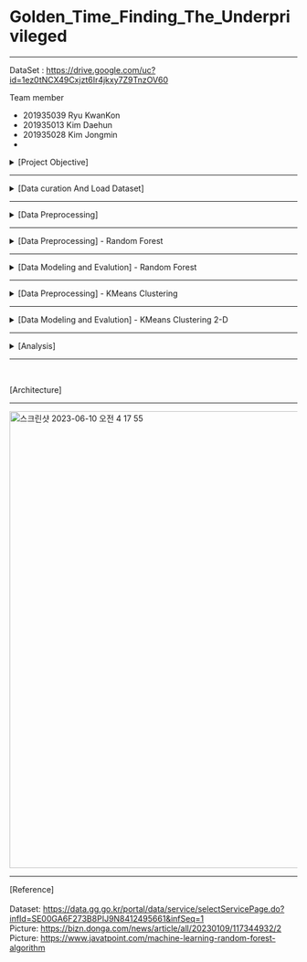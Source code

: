 # Golden_Time_Finding_The_Underprivileged

---

DataSet :  https://drive.google.com/uc?id=1ez0tNCX49Cxjzt6Ir4jkxy7Z9TnzOV60

Team member
* 201935039 Ryu KwanKon
* 201935013 Kim Daehun
* 201935028 Kim Jongmin
* 

<details>
<summary>[Project Objective]</summary>
<br/><br/>
To find the marginalized area within the golden time and propose the fact through a government agency or contest.<br/>
Golden Time is directly related to human life, and in Korea, there is no data in specific regions for this fact, so I thought it was a meaningful topic.

</details>

---

<details>
<summary>[Data curation And Load Dataset]</summary>
<br/>
<br/>
Low(sample) X Column(feature) = 35626 X 33<br/>

Target: [현장도착년월일, 현장도착시각] <br/>

Categorical feature
> 시군명, 출동소방서, 출동안전센터, 접수경로, 관할구분, 환자성별, 긴급구조시, 긴급구조구, 긴급구조동, 긴급구조리, 외국인여부, 국적, 구급처종명, 환자증상1, 환자증상2, 질병외_교통사고, 질병외_사고부상, 질병외_비외상성손상, 의식상태, 구급대원1_자격, 구급대원2_자격, 운전요원_자격
<br/>

Numerical feature
> 집계년도, 현장과의거리, 환자연령
<br/>

DateType feature
> 출동년월일, 출동시각, 현장도착년월일, 현장도착시각, 현장과의거리, 귀소년월일, 귀소시각
<br/>

Outlier Data
* It is judged that the outlier data is the abnormally large difference between the reporting time and the arrival time.
* It is judged that there was an exception to the data with an arrival time of more than 60 minutes.

> EX) Invalid input<br/>
* 현장도착시각       /    신고시각     /      Time of arrival<br/>
* 2022-02-14 18:28:00 / 2022-02-13 18:04:00 / 1464.0
* 2022-05-12 23:30:00 / 2022-05-11 23:18:00 / 1452.0

> EX)<br/>
* 현장도착시각       /    신고시각     /      Time of arrival<br/>
* 2022-01-26 08:55:00 / 2022-01-26 06:27:00 / 148.0
* 2022-02-09 10:46:00 / 2022-02-09 08:59:00 / 107.0

<br/>
Nan Data

*   현장도착년월일        6675
*   현장도착시각         6675
*   귀소년월일             1
*   귀소시각              1
*   환자연령           8719
*   환자성별           8508
*   국적            35004
*   구급처종명          4475
*   환자증상1         10838
*   환자증상2         20344
*   질병외_교통사고      33900
*   질병외_사고부상      30700
*   질병외_비외상성손상    34994
*   의식상태           9303
*   구급대원1_자격      17737
*   구급대원2_자격         94
*   운전요원_자격          16
  
</details>

---

<details>
<summary>[Data Preprocessing]</summary>
<br/>
<br/>
 
Handle Dirty Data
1.   현장도착년월일, 현장도착시각 --> Drop Sample <br/>
  Since the corresponding data feature corresponds to the target, a sample with an empty feature cannot be used. <br/>


2.   구급처종명, 접수경로 --> Fill "기타" <br/>
  For this data, Target replaced the value of "기타" that was treated as an exception in the existing data set.


3.   긴급구조구, 긴급구조동, 긴급구조리 --> Drop Sample <br/>
  The data feature is a feature that can have a high correlation with the target value.


4.   긴급구조시 --> Drop Column <br/>
  Since the data set is a Gyeonggi-do data set, the values of the corresponding features are all the same.


5.   집계년도 --> Drop column <br/>
  Since the data set is a 2022 data set, all data values for feature are the same.

6. Outlier Data --> Drop Sample
<br/><br/>

Feature Selection
*   drop_columns: [긴급구조시, 집계년도, 외국인여부, 환자연령, 환자성별, 국적, 구급대원1_자격, 구급대원2_자격, 운전요원_자격, 환자증상2, 질병외_교통사고, 질병외_사고부상, 질병외_비외상성손상, 귀소년월일, 귀소시각]
<br/><br/>

Feature Creation
*   출동년월일, 현장도착년월일 --> 출동시각-년, 출동시각-월, 출동시각-일, 현장도착시각-년, 현장도착시각-월, 현장도착시각-일
*   출동시각, 현장도착시각 --> 출동시각-시간, 출동시각-분, 현장도착시각-시간, 현장도착시각-분

</details>

---

<details>
<summary>[Data Preprocessing] - Random Forest</summary>
<br/>

Reason for selection

* Random Forest is an algorithm that creates a number of decision trees and gives the final answer by ensemble and majority voting.
* Processing various data types: Random Forest can handle both categorical and continuous features.
* High predictive performance: Random Forest performs predictions by combining various decision trees, which typically provides higher predictive performance than other algorithms.

Feature selection

* categorical_columns [출동안전센터, 접수경로, 관할구분, 구급처종명, 긴급구조지역]
* date_columns [신고시각-월, 신고시각-일, 신고시각-시간, 신고시각-분, 출동시각-월, 출동시각-일, 출동시각-시간, 출동시각-분]
* float_columns [현장과의거리]
* target [현장도착시각-월, 현장도착시각-일, 현장도착시각-시간, 현장도착시각-분]

Encoding
*  One-Hot-Encoding
</details>

---

<details>
<summary>[Data Modeling and Evalution] - Random Forest</summary>
<br/><br/>
  
Model - Random Forest
* Used to predict arrival times for each region
<br/><br/>

Evaluation
* MSE
* MAE
* R^2 Score
<br/><br/>

Improve - Using GridSearch, parameter tuning
* n_estimators : 20 (limit of computational speed)
* max_depth : 12
* min_samples_leaf : 8
* min_samples_split : 8
<br/><br/>

Result
* MSE: 10.712984950240724 --> 1.3607359571304816
* MAE: 2.741359063662159 --> 0.938702478484288
* R^2 Score: 0.6489067220589864 --> 0.9475601394094079
</details>

---

<details>
<summary>[Data Preprocessing] - KMeans Clustering</summary>
<br/><br/>
  
Reason for selection

* This is because there is no risk level of emergency action in the dataset, which is the target we want to guess.
* We will cluster using the association according to the arrival time of the site and the risk of the event, and use the estimated label as the level of first aid risk in the area.
* Simplest partitioning method for clustering analysis and widely used in data mining  applications.
<br/>  
  
Feature Selection

의식상태, 환자증상1, 현장과의거리
* 현장도착시각-년, 현장도착시각-월, 현장도착시각-일, 현장도착시각-시간, 현장도착시각-분
* 신고시각-년, 신고시각-월, 신고시각-일, 신고시각-시간, 신고시각-분

Feature Reduction

* Using PCA, The characteristics of '의식상태', '환자증상1', and '현장과의거리' are combined to form one dimension.

Encoding

* To give different weights for each patient's state of consciousness and symptoms.
</details>

---

<details>
<summary>[Data Modeling and Evalution] - KMeans Clustering 2-D</summary>
<br/><br/>
  
Model
* KMeans Clustering

K
* 6
* It is judged that the most ideal clustering was achieved by separating the X-axis and the Y-axis.

Evaluation
* Elbow Method
  -  When K is 2 or 3, the arrival time on the X axis is not separated, so it is judged that it is not meaningful clustering.
* silhouette_score
  - When K is 5, the arrival time on the X-axis is not separated in a situation where the value of the Y-axis is large, so it is judged that it is not meaningful clustering.


<img width="330" alt="스크린샷 2023-06-10 오전 3 26 40" src="https://github.com/RyuKwanKon/Golden_Time_Finding_The_Underprivileged/assets/97783148/a102b81f-db2a-4bdf-ad4c-7f47ffa9fa0a">
</details>

---

<details>
<summary>[Analysis]</summary>
<br/><br/>
  
* It is expressed as the frequency of labels of clustering according to each region of Seongnam-si.
* In most dongs in Seongnam-si, the values corresponding to the first cluster appear to be distributed in the majority. Therefore, most areas in Seongnam City are predicted to be able to get help quickly in emergencies.
  
<img width="836" alt="스크린샷 2023-06-10 오전 3 24 03" src="https://github.com/RyuKwanKon/Golden_Time_Finding_The_Underprivileged/assets/97783148/91abd116-199b-4ad9-bedb-eba9f1eda6fc">
</details>

---

<br/>

[Architecture]

---

<img width="800" alt="스크린샷 2023-06-10 오전 4 17 55" src="https://github.com/RyuKwanKon/Golden_Time_Finding_The_Underprivileged/assets/97783148/437d49bb-6252-475d-91a8-54b7b94fb8f3">

---

[Reference]
<br/><br/>
Dataset: https://data.gg.go.kr/portal/data/service/selectServicePage.do?infId=SE00GA6F273B8PIJ9N8412495661&infSeq=1 <br/>
Picture: https://bizn.donga.com/news/article/all/20230109/117344932/2 <br/>
Picture: https://www.javatpoint.com/machine-learning-random-forest-algorithm
